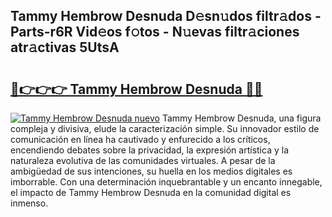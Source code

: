 ## Tammy Hembrow Desnuda D𝚎sn𝚞dos filtr𝚊dos - Parts-r6R Vid𝚎os f𝚘tos - N𝚞evas filtr𝚊ciones atr𝚊ctivas 5UtsA

# <h2><a href="http://mbam3vw.tromn.icu/?c=Tammy+Hembrow+Desnuda">🔗👉👉👉 Tammy Hembrow Desnuda 🔗🔗</a></h2>

[![Tammy Hembrow Desnuda nuevo](https://i.imgur.com/pEAQMta.gif)](http://mbam3vw.tromn.icu/?c=Tammy+Hembrow+Desnuda)
Tammy Hembrow Desnuda, una figura compleja y divisiva, elude la caracterización simple. Su innovador estilo de comunicación en línea ha cautivado y enfurecido a los críticos, encendiendo debates sobre la privacidad, la expresión artística y la naturaleza evolutiva de las comunidades virtuales. A pesar de la ambigüedad de sus intenciones, su huella en los medios digitales es imborrable. Con una determinación inquebrantable y un encanto innegable, el impacto de Tammy Hembrow Desnuda en la comunidad digital es inmenso.
